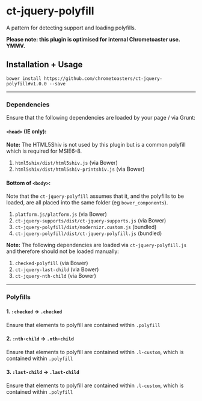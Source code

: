 ct-jquery-polyfill
==================

A pattern for detecting support and loading polyfills.

__Please note: this plugin is optimised for internal Chrometoaster use. YMMV.__

## Installation + Usage

    bower install https://github.com/chrometoasters/ct-jquery-polyfill#v1.0.0 --save

---

### Dependencies

Ensure that the following dependencies are loaded by your page / via Grunt:

#### `<head>` (IE only):

**Note:** The HTML5Shiv is not used by this plugin but is a common polyfill which is required for MSIE6-8.

1. `html5shiv/dist/html5shiv.js` (via Bower)
1. `html5shiv/dist/html5shiv-printshiv.js` (via Bower)

#### Bottom of `<body>`:

Note that the `ct-jquery-polyfill` assumes that it, and the polyfills to be loaded, are all placed into the same folder (eg `bower_components`).

1. `platform.js/platform.js` (via Bower)
1. `ct-jquery-supports/dist/ct-jquery-supports.js` (via Bower)
1. `ct-jquery-polyfill/dist/modernizr.custom.js` (bundled)
1. `ct-jquery-polyfill/dist/ct-jquery-polyfill.js` (bundled)

**Note:** The following dependencies are loaded via `ct-jquery-polyfill.js` and therefore should not be loaded manually:

1. `checked-polyfill` (via Bower)
1. `ct-jquery-last-child` (via Bower)
1. `ct-jquery-nth-child` (via Bower)

---

### Polyfills

#### 1. `:checked` -> `.checked`

Ensure that elements to polyfill are contained within `.polyfill`

#### 2. `:nth-child` -> `.nth-child`

Ensure that elements to polyfill are contained within `.l-custom`, which is contained within `.polyfill`

#### 3. `:last-child` -> `.last-child`

Ensure that elements to polyfill are contained within `.l-custom`, which is contained within `.polyfill`